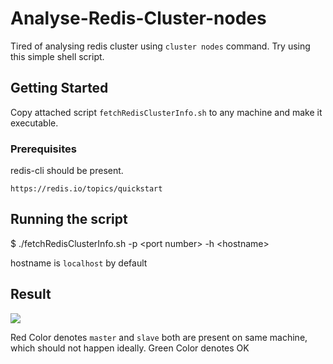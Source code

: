 # Analyse-Redis-Cluster-nodes

Tired of analysing redis cluster using `cluster nodes` command. Try using this simple shell script. 

## Getting Started

Copy attached script `fetchRedisClusterInfo.sh` to any machine and make it executable.

### Prerequisites

redis-cli should be present.

```
https://redis.io/topics/quickstart
```

## Running the script

$ ./fetchRedisClusterInfo.sh -p \<port number\> -h \<hostname\>

hostname is `localhost` by default

## Result

![](https://github.com/sidd081/Analyse-Redis-Cluster-nodes/blob/master/Screen%20Shot%202017-01-26%20at%2011.40.40.png)

Red Color denotes `master` and `slave` both are present on same machine, which should not happen ideally.
Green Color denotes OK
